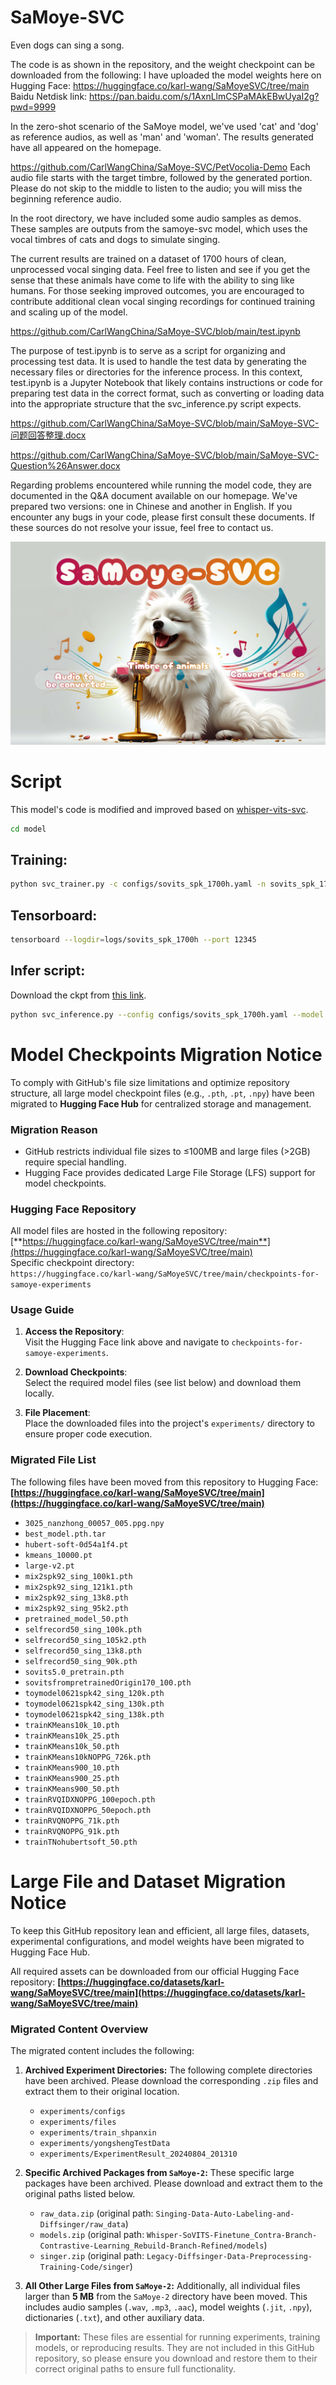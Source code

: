 # SaMoye-SVC

Even dogs can sing a song.

The code is as shown in the repository, and the weight checkpoint can be downloaded from the following:
I have uploaded the model weights here on Hugging Face: https://huggingface.co/karl-wang/SaMoyeSVC/tree/main
Baidu Netdisk link: https://pan.baidu.com/s/1AxnLlmCSPaMAkEBwUyaI2g?pwd=9999

In the zero-shot scenario of the SaMoye model, we've used 'cat' and 'dog' as reference audios, as well as 'man' and 'woman'.
The results generated have all appeared on the homepage.

https://github.com/CarlWangChina/SaMoye-SVC/PetVocolia-Demo
Each audio file starts with the target timbre, followed by the generated portion. Please do not skip to the middle to listen to the audio; you will miss the beginning reference audio.

In the root directory, we have included some audio samples as demos. These samples are outputs from the samoye-svc model, which uses the vocal timbres of cats and dogs to simulate singing. 

The current results are trained on a dataset of 1700 hours of clean, unprocessed vocal singing data. Feel free to listen and see if you get the sense that these animals have come to life with the ability to sing like humans. For those seeking improved outcomes, you are encouraged to contribute additional clean vocal singing recordings for continued training and scaling up of the model.

https://github.com/CarlWangChina/SaMoye-SVC/blob/main/test.ipynb

The purpose of test.ipynb is to serve as a script for organizing and processing test data. It is used to handle the test data by generating the necessary files or directories for the inference process. In this context, test.ipynb is a Jupyter Notebook that likely contains instructions or code for preparing test data in the correct format, such as converting or loading data into the appropriate structure that the svc_inference.py script expects.

https://github.com/CarlWangChina/SaMoye-SVC/blob/main/SaMoye-SVC-问题回答整理.docx

https://github.com/CarlWangChina/SaMoye-SVC/blob/main/SaMoye-SVC-Question%26Answer.docx

Regarding problems encountered while running the model code, they are documented in the Q&A document available on our homepage. 
We've prepared two versions: one in Chinese and another in English. If you encounter any bugs in your code, please first consult these documents. 
If these sources do not resolve your issue, feel free to contact us.


![image](pics/cover.jpg)


# Script
This model's code is modified and improved based on [whisper-vits-svc](https://github.com/PlayVoice/whisper-vits-svc).

```bash
cd model
```

## Training:
```bash
python svc_trainer.py -c configs/sovits_spk_1700h.yaml -n sovits_spk_1700h
```

## Tensorboard:
```bash
tensorboard --logdir=logs/sovits_spk_1700h --port 12345
```

## Infer script:
Download the ckpt from [this link](https://huggingface.co/karl-wang/SaMoyeSVC/tree/main).

```bash
python svc_inference.py --config configs/sovits_spk_1700h.yaml --model sovits_spk_1700h_0020.pt --spk spk.wav --wave content.wav
```
# Model Checkpoints Migration Notice

To comply with GitHub's file size limitations and optimize repository structure, all large model checkpoint files (e.g., `.pth`, `.pt`, `.npy`) have been migrated to **Hugging Face Hub** for centralized storage and management.


### Migration Reason
- GitHub restricts individual file sizes to ≤100MB and large files (>2GB) require special handling.
- Hugging Face provides dedicated Large File Storage (LFS) support for model checkpoints.


### Hugging Face Repository
All model files are hosted in the following repository:  
[**https://huggingface.co/karl-wang/SaMoyeSVC/tree/main**](https://huggingface.co/karl-wang/SaMoyeSVC/tree/main)  
Specific checkpoint directory:  
`https://huggingface.co/karl-wang/SaMoyeSVC/tree/main/checkpoints-for-samoye-experiments`


### Usage Guide
1. **Access the Repository**:  
   Visit the Hugging Face link above and navigate to `checkpoints-for-samoye-experiments`.

2. **Download Checkpoints**:  
   Select the required model files (see list below) and download them locally.

3. **File Placement**:  
   Place the downloaded files into the project's `experiments/` directory to ensure proper code execution.


### Migrated File List
The following files have been moved from this repository to Hugging Face:  **[https://huggingface.co/karl-wang/SaMoyeSVC/tree/main](https://huggingface.co/karl-wang/SaMoyeSVC/tree/main)**
- `3025_nanzhong_00057_005.ppg.npy`  
- `best_model.pth.tar`  
- `hubert-soft-0d54a1f4.pt`  
- `kmeans_10000.pt`  
- `large-v2.pt`  
- `mix2spk92_sing_100k1.pth`  
- `mix2spk92_sing_121k1.pth`  
- `mix2spk92_sing_13k8.pth`  
- `mix2spk92_sing_95k2.pth`  
- `pretrained_model_50.pth`  
- `selfrecord50_sing_100k.pth`  
- `selfrecord50_sing_105k2.pth`  
- `selfrecord50_sing_13k8.pth`  
- `selfrecord50_sing_90k.pth`  
- `sovits5.0_pretrain.pth`  
- `sovitsfrompretrainedOrigin170_100.pth`  
- `toymodel0621spk42_sing_120k.pth`  
- `toymodel0621spk42_sing_130k.pth`  
- `toymodel0621spk42_sing_138k.pth`  
- `trainKMeans10k_10.pth`  
- `trainKMeans10k_25.pth`  
- `trainKMeans10k_50.pth`  
- `trainKMeans10kNOPPG_726k.pth`  
- `trainKMeans900_10.pth`  
- `trainKMeans900_25.pth`  
- `trainKMeans900_50.pth`  
- `trainRVQIDXNOPPG_100epoch.pth`  
- `trainRVQIDXNOPPG_50epoch.pth`  
- `trainRVQNOPPG_71k.pth`  
- `trainRVQNOPPG_91k.pth`  
- `trainTNohubertsoft_50.pth`

# Large File and Dataset Migration Notice

To keep this GitHub repository lean and efficient, all large files, datasets, experimental configurations, and model weights have been migrated to Hugging Face Hub.

All required assets can be downloaded from our official Hugging Face repository:
**[https://huggingface.co/datasets/karl-wang/SaMoyeSVC/tree/main](https://huggingface.co/datasets/karl-wang/SaMoyeSVC/tree/main)**

### Migrated Content Overview

The migrated content includes the following:

1.  **Archived Experiment Directories:**
    The following complete directories have been archived. Please download the corresponding `.zip` files and extract them to their original location.
    - `experiments/configs`
    - `experiments/files`
    - `experiments/train_shpanxin`
    - `experiments/yongshengTestData`
    - `experiments/ExperimentResult_20240804_201310`

2.  **Specific Archived Packages from `SaMoye-2`:**
    These specific large packages have been archived. Please download and extract them to the original paths listed below.
    - `raw_data.zip` (original path: `Singing-Data-Auto-Labeling-and-Diffsinger/raw_data`)
    - `models.zip` (original path: `Whisper-SoVITS-Finetune_Contra-Branch-Contrastive-Learning_Rebuild-Branch-Refined/models`)
    - `singer.zip` (original path: `Legacy-Diffsinger-Data-Preprocessing-Training-Code/singer`)

3.  **All Other Large Files from `SaMoye-2`:**
    Additionally, all individual files larger than **5 MB** from the `SaMoye-2` directory have been moved. This includes audio samples (`.wav`, `.mp3`, `.aac`), model weights (`.jit`, `.npy`), dictionaries (`.txt`), and other auxiliary data.

> **Important:**
> These files are essential for running experiments, training models, or reproducing results. They are not included in this GitHub repository, so please ensure you download and restore them to their correct original paths to ensure full functionality.